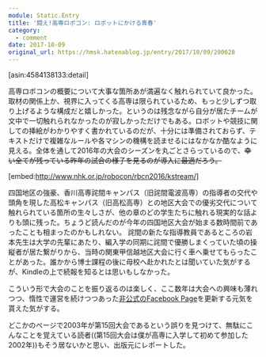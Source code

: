```yaml
---
module: Static.Entry
title: '闘え!高専ロボコン: ロボットにかける青春'
category:
  - comment
date: 2017-10-09
original_url: https://hmsk.hatenablog.jp/entry/2017/10/09/200628
---
```


[asin:4584138133:detail]

高専ロボコンの概要について大事な箇所あが満遍なく触れられていて良かった。取材の関係上か、視界に入ってくる高専は限られているため、もっと少しずつ取り上げるような構成だと嬉しかった。というのは残念ながら自分が居たチームが文中で一切触れられなかったのが寂しかっただけでもある。ロボットや競技に関しての挿絵がわかりやすく書かれているのだが、十分には準備されておらず、テキストだけで複雑なルールや各マシンの機構を読ませるにはなかなか酷なように見える。全体を通して2016年の大会のシーズンを丸ごとさらっているので、~~幸い全てが残っている昨年の試合の様子を見るのが導入に最適だろう。~~

[embed:http://www.nhk.or.jp/robocon/rbcn2016/kstream/]

四国地区の強豪、香川高専詫間キャンパス（旧詫間電波高専）の指導者の交代や頭角を現した高松キャンパス（旧高松高専）との地区大会での優劣交代について触れられている箇所の生々しさが、他の章のどの学生たちに触れる現実的な話よりも頭に残った。ちょうど読んだのが今年の四国地区大会が始まる数時間前であったことも相まったのかもしれない。
詫間の新たな指導教員であるところの岩本先生は大学の先輩にあたり、編入学の同期に詫間で優勝しまくっていた頃の操縦者が居た繋がりから、当時の関東甲信越地区大会に行く車へ乗せてもらったことがあった。誰かから博士課程の後に母校へ赴かれたとは聞いていた気がするが、Kindleの上で続報を知るとは思いもしなかった。

こういう形で大会のことを振り返るのは楽しく、ここ数年は大会への興味も薄れつつ、惰性で運営を続けつつあった[非公式のFacebook Page](https://www.facebook.com/kosen.robocon/)を更新する元気を貰えた気がする。

どこかのページで2003年が第15回大会であるという誤りを見つけて、無駄にこんなことを覚えている読者((第15回大会は僕が高専に入学して初めて参加した2002年))もそう居ないかと思い、出版元にレポートした。

